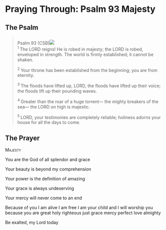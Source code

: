 # Praying Through: Psalm 93 Majesty

## The Psalm

>Psalm 93 (CSB)<img class="intro-right" style="margin-top:10px" src="/images/art-paris-psalter.jpg">  
><sup> 1  </sup>The LORD reigns! He is robed in majesty; the LORD is robed, enveloped in strength. The world is firmly established; it cannot be shaken. 
>
><sup> 2  </sup>Your throne has been established from the beginning; you are from eternity. 
>
><sup> 3  </sup>The floods have lifted up, LORD, the floods have lifted up their voice; the floods lift up their pounding waves. 
>
><sup> 4  </sup>Greater than the roar of a huge torrent— the mighty breakers of the sea— the LORD on high is majestic. 
>
><sup> 5  </sup>LORD, your testimonies are completely reliable; holiness adorns your house for all the days to come.

## The Prayer

<div style="font-variant: small-caps;">
Majesty
</div>


You are the God
  of all splendor and grace

Your beauty is
  beyond my comprehension

Your power is
  the definition of amazing

Your grace is
  always undeserving

Your mercy
  will never come to an end

Because of you
  I am alive
  I am free
  I am your child
  and I will worship you
  because you are great
  holy
  righteous
  just
  grace
  mercy
  perfect
  love
  almighty

Be exalted, my Lord
  today
